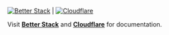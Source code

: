 [![Better Stack](https://img.shields.io/badge/Monitoring%20by%20Better%20Stack-default?style=flat&logo=betterstack&logoColor=%23fafafa&logoSize=auto&color=%23000000)](https://betterstack.com/docs/logs/cloudflare-http-requests) | [![Cloudflare](https://img.shields.io/badge/Workers%20by%20Cloudflare-default?style=flat&logo=cloudflare&logoColor=%23fafafa&logoSize=auto&color=%23ee831b)](https://developers.cloudflare.com/workers)

Visit **[Better Stack](https://betterstack.com/docs/logs/cloudflare-http-requests)** and **[Cloudflare](https://developers.cloudflare.com/workers)** for documentation.

